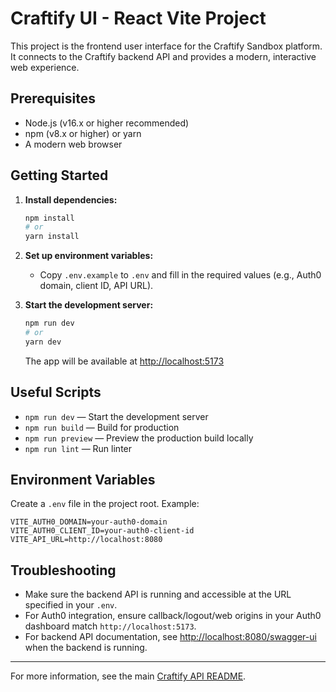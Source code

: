 # Craftify UI - React Vite Project

This project is the frontend user interface for the Craftify Sandbox platform. It connects to the Craftify backend API and provides a modern, interactive web experience.

## Prerequisites

- Node.js (v16.x or higher recommended)
- npm (v8.x or higher) or yarn
- A modern web browser

## Getting Started

1. **Install dependencies:**
   ```bash
   npm install
   # or
   yarn install
   ```

2. **Set up environment variables:**
   - Copy `.env.example` to `.env` and fill in the required values (e.g., Auth0 domain, client ID, API URL).

3. **Start the development server:**
   ```bash
   npm run dev
   # or
   yarn dev
   ```
   The app will be available at [http://localhost:5173](http://localhost:5173)

## Useful Scripts

- `npm run dev` — Start the development server
- `npm run build` — Build for production
- `npm run preview` — Preview the production build locally
- `npm run lint` — Run linter

## Environment Variables

Create a `.env` file in the project root. Example:
```env
VITE_AUTH0_DOMAIN=your-auth0-domain
VITE_AUTH0_CLIENT_ID=your-auth0-client-id
VITE_API_URL=http://localhost:8080
```

## Troubleshooting
- Make sure the backend API is running and accessible at the URL specified in your `.env`.
- For Auth0 integration, ensure callback/logout/web origins in your Auth0 dashboard match `http://localhost:5173`.
- For backend API documentation, see [http://localhost:8080/swagger-ui](http://localhost:8080/swagger-ui) when the backend is running.

---

For more information, see the main [Craftify API README](../README.md).